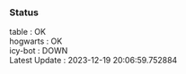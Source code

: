 ### Status


table : OK  
hogwarts : OK  
icy-bot : DOWN  
Latest Update : 2023-12-19 20:06:59.752884
